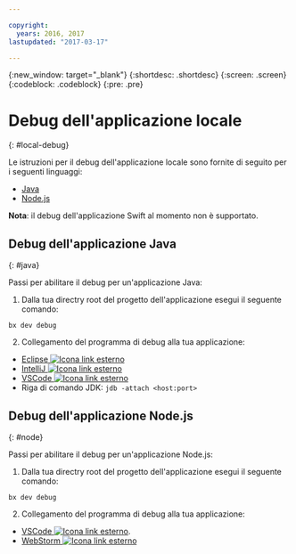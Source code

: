```yaml
---

copyright:
  years: 2016, 2017
lastupdated: "2017-03-17"

---
```

{:new_window: target="_blank"}
{:shortdesc: .shortdesc}
{:screen: .screen}
{:codeblock: .codeblock}
{:pre: .pre}

# Debug dell'applicazione locale 
{: #local-debug}

Le istruzioni per il debug dell'applicazione locale sono fornite di seguito per i seguenti linguaggi: 

* [Java](#java) 
* [Node.js](#node)

**Nota**: il debug dell'applicazione Swift al momento non è supportato.

## Debug dell'applicazione Java
{: #java}

Passi per abilitare il debug per un'applicazione Java: 

1. Dalla tua directry root del progetto dell'applicazione esegui il seguente comando:

 `bx dev debug`

2. Collegamento del programma di debug alla tua applicazione:

 * [Eclipse ![Icona link esterno](../icons/launch-glyph.svg "Icona link esterno")](http://help.eclipse.org/neon/index.jsp?topic=%2Forg.eclipse.jdt.doc.user%2Ftasks%2Ftask-remotejava_launch_config.htm)
 * [IntelliJ ![Icona link esterno](../icons/launch-glyph.svg "Icona link esterno")](https://www.jetbrains.com/help/idea/2016.3/run-debug-configuration-remote.html)
 * [VSCode ![Icona link esterno](../icons/launch-glyph.svg "Icona link esterno")](https://marketplace.visualstudio.com/items?itemName=donjayamanne.javadebugge)
 * Riga di comando JDK: `jdb -attach <host:port>`

## Debug dell'applicazione Node.js
 
{: #node}

Passi per abilitare il debug per un'applicazione Node.js: 

1. Dalla tua directry root del progetto dell'applicazione esegui il seguente comando:

 `bx dev debug`

2. Collegamento del programma di debug alla tua applicazione:
 * [VSCode ![Icona link esterno](../icons/launch-glyph.svg "Icona link esterno")](https://blog.docker.com/2016/07/live-debugging-docker/).
 * [WebStorm ![Icona link esterno](../icons/launch-glyph.svg "Icona link esterno")](https://blog.alexseifert.com/2016/10/25/debugging-node-js-in-a-docker-container-with-webstorm/)


<!-- 
## Swift application debugging - content from mike tunnicliffe
{: #swift}

Steps to enable debug for a Swift application:  

1. On the App server (or system where the Swift application will execute), you should start the 'lldb server':
 - `lldb-server platform --><!--listen <port number>`
2. On the App server, build the Kitura-based server application using the debug configuration: 
 - `swift build debug`
3. On the App server, start the Kitura-based server application:
 - `./build/debug/Kitura-Starter`
4. On the client system (also known as the host system), start the 'lldb client':
 - `lldb`
5. Configure lldb client to connect to lldb-server:
 - `(lldb) platform select remote-linux`
 - `(lldb) platform connect connect://<ip address server>:<port number server>`
6. Execute commands to debug remote program:
 - `(lldb) process attach --><!--pid 3626`
--> 


